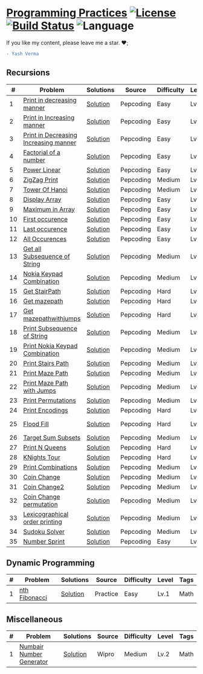 # [Programming Practices](https://leetcode.com/problemset/algorithms/) [![License](https://img.shields.io/badge/license-Apache_2.0-blue.svg)](LICENSE.md) [![Build Status](https://travis-ci.org/fishercoder1534/Leetcode.svg?branch=master)](https://travis-ci.org/fishercoder1534/Leetcode) ![Language](https://img.shields.io/badge/language-Java%20%2F%20Data_Structures%2F-blue.svg) 

If you like my content, please leave me a star. ❤️;
```diff
- Yash Verma
```

<!--  ## Algorithms

|  #  |      Title     |   Solutions   | Video  | Difficulty  |Level| Tag1           
|-----|----------------|----------------|--------|-------------|---|-------------
|1936|[Add Minimum Number of Rungs](https://leetcode.com/problems/add-minimum-number-of-rungs/)|[Solution](../master/src/main/java/com/fishercoder/solutions/_1936.java) ||Medium||
|1935|[Maximum Number of Words You Can Type](https://leetcode.com/problems/maximum-number-of-words-you-can-type/)|[Solution](../master/src/main/java/com/fishercoder/solutions/_1935.java) ||Easy|String|
|1925|[Count Square Sum Triples](https://leetcode.com/problems/count-square-sum-triples/)|[Solution](../master/src/main/java/com/fishercoder/solutions/_1925.java) ||Easy|Array, Greedy|
|1897|[Redistribute Characters to Make All Strings Equal](https://leetcode.com/problems/redistribute-characters-to-make-all-strings-equal/)|[Solution](../master/src/main/java/com/fishercoder/solutions/_1897.java) ||Easy|String, Greedy| -->

## Recursions
|  #  |      Problem     |   Solutions   | Source  | Difficulty  |Level |  Tags         
|-----|----------------|---------------|--------|-------------|-|------------
|1    |[ Print in decreasing manner](https://github.com/vyash5075/Core-Java-Programming-Practices/blob/master/recursion/printDecreasingIncreasing.java)|[Solution](https://github.com/vyash5075/Core-Java-Programming-Practices/blob/master/recursion/printDecreasingIncreasing.java) |Pepcoding|Easy|Lv.1|Backtracking
|2    |[Print in Increasing  manner](https://github.com/vyash5075/Core-Java-Programming-Practices/blob/master/recursion/printIncreasing.java)|[Solution](https://github.com/vyash5075/Core-Java-Programming-Practices/blob/master/recursion/printIncreasing.java) |Pepcoding|Easy|Lv.1|Backtracking
|3    |[Print in Decreasing  Increasing  manner](https://github.com/vyash5075/Core-Java-Programming-Practices/edit/master/recursion/printDecreasingIncreasing.java)|[Solution](https://github.com/vyash5075/Core-Java-Programming-Practices/edit/master/recursion/printDecreasingIncreasing.java) |Pepcoding|Easy|Lv.1|Backtracking
|4    |[Factorial of a  number](https://github.com/vyash5075/Core-Java-Programming-Practices/blob/master/recursion/factorial.java)|[Solution](https://github.com/vyash5075/Core-Java-Programming-Practices/blob/master/recursion/factorial.java) |Pepcoding|Easy|Lv.1|Backtracking
|5    |[Power Linear](https://github.com/vyash5075/Core-Java-Programming-Practices/blob/master/recursion/linearpower.java)|[Solution](https://github.com/vyash5075/Core-Java-Programming-Practices/blob/master/recursion/linearpower.java) |Pepcoding|Easy|Lv.1|Backtracking
|6   |[ZigZag Print](https://github.com/vyash5075/Core-Java-Programming-Practices/blob/master/recursion/ziggzgprint.java)|[Solution](https://github.com/vyash5075/Core-Java-Programming-Practices/blob/master/recursion/ziggzgprint.java) |Pepcoding|Medium|Lv.2|Backtracking
|7   |[Tower Of Hanoi](https://github.com/vyash5075/Core-Java-Programming-Practices/blob/master/recursion/tower_of_hanoi.java)|[Solution](https://github.com/vyash5075/Core-Java-Programming-Practices/blob/master/recursion/tower_of_hanoi.java) |Pepcoding|Medium|Lv.2|Backtracking
|8  |[Display Array](https://github.com/vyash5075/Core-Java-Programming-Practices/blob/master/recursion/display%20array.java)|[Solution](https://github.com/vyash5075/Core-Java-Programming-Practices/blob/master/recursion/display%20array.java) |Pepcoding|Easy|Lv.1|Backtracking
|9  |[Maximum in Array](https://github.com/vyash5075/Core-Java-Programming-Practices/blob/master/recursion/max_in_array.java)|[Solution](https://github.com/vyash5075/Core-Java-Programming-Practices/blob/master/recursion/max_in_array.java) |Pepcoding|Easy|Lv.1|Backtracking
|10 |[First occurence](https://github.com/vyash5075/Core-Java-Programming-Practices/blob/master/recursion/firstoccurenceofelement.java)|[Solution](https://github.com/vyash5075/Core-Java-Programming-Practices/blob/master/recursion/firstoccurenceofelement.java) |Pepcoding|Easy|Lv.1|Backtracking
|11 |[Last occurence](https://github.com/vyash5075/Core-Java-Programming-Practices/blob/master/recursion/lastoccurence.java)|[Solution](https://github.com/vyash5075/Core-Java-Programming-Practices/blob/master/recursion/lastoccurence.java) |Pepcoding|Easy|Lv.1|Backtracking
|12 |[All Occurences](https://github.com/vyash5075/Core-Java-Programming-Practices/blob/master/recursion/allindices.java)|[Solution](https://github.com/vyash5075/Core-Java-Programming-Practices/blob/master/recursion/allindices.java) |Pepcoding|Easy|Lv.1|Recursion,Array
|13 |[Get all Subsequence of String](https://github.com/vyash5075/Core-Java-Programming-Practices/blob/master/recursion/get%20subsequence.java)|[Solution](https://github.com/vyash5075/Core-Java-Programming-Practices/blob/master/recursion/get%20subsequence.java) |Pepcoding|Medium|Lv.2|Recursion,String
|14 |[Nokia Keypad Combination](https://github.com/vyash5075/Core-Java-Programming-Practices/blob/master/recursion/phonekeyscombination.java)|[Solution](https://github.com/vyash5075/Core-Java-Programming-Practices/blob/master/recursion/phonekeyscombination.java) |Pepcoding|Medium|Lv.2|Recursion
|15 |[Get StairPath](https://github.com/vyash5075/Core-Java-Programming-Practices/blob/master/recursion/getStairpaths.java)|[Solution](https://github.com/vyash5075/Core-Java-Programming-Practices/blob/master/recursion/getStairpaths.java) |Pepcoding|Hard|Lv.3|Recursion
|16 |[Get mazepath](https://github.com/vyash5075/Core-Java-Programming-Practices/blob/master/recursion/getmazepaths.java)|[Solution](https://github.com/vyash5075/Core-Java-Programming-Practices/blob/master/recursion/getmazepaths.java) |Pepcoding|Hard|Lv.3|Recursion
|17 |[Get mazepathwithjumps](https://github.com/vyash5075/Core-Java-Programming-Practices/blob/master/recursion/getmazepathswithjumps.java)|[Solution](https://github.com/vyash5075/Core-Java-Programming-Practices/blob/master/recursion/getmazepathswithjumps.java) |Pepcoding|Hard|Lv.3|Recursion
|18 |[Print Subsequence of String](https://github.com/vyash5075/Core-Java-Programming-Practices/blob/master/recursion/printsubsequence.java)|[Solution](https://github.com/vyash5075/Core-Java-Programming-Practices/blob/master/recursion/printsubsequence.java) |Pepcoding|Medium|Lv.2|Recursion,String
|19 |[Print Nokia Keypad Combination](https://github.com/vyash5075/Core-Java-Programming-Practices/blob/master/recursion/printkpc.java)|[Solution](https://github.com/vyash5075/Core-Java-Programming-Practices/blob/master/recursion/printkpc.java) |Pepcoding|Medium|Lv.2|Recursion,String
|20 |[Print Stairs Path](https://github.com/vyash5075/Core-Java-Programming-Practices/blob/master/recursion/printStairPaths.java)|[Solution](https://github.com/vyash5075/Core-Java-Programming-Practices/blob/master/recursion/printStairPaths.java) |Pepcoding|Medium|Lv.2|Recursion
|21 |[Print Maze Path](https://github.com/vyash5075/Core-Java-Programming-Practices/blob/master/recursion/printmazePaths.java)|[Solution](https://github.com/vyash5075/Core-Java-Programming-Practices/blob/master/recursion/printmazePaths.java) |Pepcoding|Medium|Lv.2|Recursion
|22 |[Print Maze Path with Jumps](https://github.com/vyash5075/Core-Java-Programming-Practices/blob/master/recursion/printmazePathswithjumps.java)|[Solution](https://github.com/vyash5075/Core-Java-Programming-Practices/blob/master/recursion/printmazePathswithjumps.java) |Pepcoding|Medium|Lv.2|Recursion,Array
|23 |[Print Permutations](https://github.com/vyash5075/Core-Java-Programming-Practices/blob/master/recursion/printpermutations.java)|[Solution](https://github.com/vyash5075/Core-Java-Programming-Practices/blob/master/recursion/printpermutations.java) |Pepcoding|Medium|Lv.2|Recursion,String
|24 |[Print Encodings](https://github.com/vyash5075/Core-Java-Programming-Practices/blob/master/recursion/printencodings.java)|[Solution](https://github.com/vyash5075/Core-Java-Programming-Practices/blob/master/recursion/printencodings.java) |Pepcoding|Hard|Lv.3|Recursion,String
|25 |[Flood Fill](https://github.com/vyash5075/Core-Java-Programming-Practices/blob/master/recursion/floodfill.java)|[Solution](https://github.com/vyash5075/Core-Java-Programming-Practices/blob/master/recursion/floodfill.java) |Pepcoding|Hard|Lv.3|Recursion,Array,Graph, BFS
|26 |[Target Sum Subsets](https://github.com/vyash5075/Core-Java-Programming-Practices/blob/master/recursion/targetsumsubsets.java)|[Solution](https://github.com/vyash5075/Core-Java-Programming-Practices/blob/master/recursion/targetsumsubsets.java) |Pepcoding|Medium|Lv.2|Recursion,Array 
|27 |[Print N Queens](https://github.com/vyash5075/Core-Java-Programming-Practices/blob/master/recursion/printNQueens.java)|[Solution](https://github.com/vyash5075/Core-Java-Programming-Practices/blob/master/recursion/printNQueens.java) |Pepcoding|Hard|Lv.3|Recursion,Array 
|28 |[KNights Tour](https://github.com/vyash5075/Core-Java-Programming-Practices/blob/master/recursion/printKnightsTour.java)|[Solution](https://github.com/vyash5075/Core-Java-Programming-Practices/blob/master/recursion/printKnightsTour.java) |Pepcoding|Hard|Lv.3|Recursion,Array 
|29 |[Print Combinations](https://github.com/vyash5075/Core-Java-Programming-Practices/blob/master/recursion/print%20combinations.java)|[Solution](https://github.com/vyash5075/Core-Java-Programming-Practices/blob/master/recursion/print%20combinations.java) |Pepcoding|Medium|Lv.2|Recursion 
|30 |[Coin Change](https://github.com/vyash5075/Core-Java-Programming-Practices/blob/master/recursion/coinchangeproblem.java)|[Solution](https://github.com/vyash5075/Core-Java-Programming-Practices/blob/master/recursion/coinchangeproblem.java) |Pepcoding|Medium|Lv.2|Recursion,Array
|31 |[Coin Change2](https://github.com/vyash5075/Core-Java-Programming-Practices/blob/master/recursion/coinchange2.java)|[Solution](https://github.com/vyash5075/Core-Java-Programming-Practices/blob/master/recursion/coinchange2.java) |Pepcoding|Medium|Lv.2|Recursion,Array
|32 |[Coin Change permutation](https://github.com/vyash5075/Core-Java-Programming-Practices/blob/master/recursion/coinchange%20permutations.java)|[Solution](https://github.com/vyash5075/Core-Java-Programming-Practices/blob/master/recursion/coinchange%20permutations.java) |Pepcoding|Medium|Lv.2|Recursion,Array
|33 |[Lexicographical order printing](https://github.com/vyash5075/Core-Java-Programming-Practices/blob/master/recursion/lexicographicalorder.java)|[Solution](https://github.com/vyash5075/Core-Java-Programming-Practices/blob/master/recursion/lexicographicalorder.java) |Pepcoding|Medium|Lv.2|Recursion,Math
|34 |[Sudoku Solver](https://github.com/vyash5075/Core-Java-Programming-Practices/blob/master/recursion/sudokusolver.java)|[Solution](https://github.com/vyash5075/Core-Java-Programming-Practices/blob/master/recursion/sudokusolver.java) |Pepcoding|Medium|Lv.2|Recursion,2D Array
|35 |[Number Sprint](https://github.com/vyash5075/Core-Java-Programming-Practices/blob/master/recursion/number%20sprint.java)|[Solution](https://github.com/vyash5075/Core-Java-Programming-Practices/blob/master/recursion/number%20sprint.java) |Pepcoding|Easy|Lv.1|Recursion


## Dynamic Programming
|  #  |      Problem     |   Solutions   | Source  | Difficulty  |Level |  Tags         
|-----|----------------|---------------|--------|-------------|-|------------
|1    |[nth Fibonacci](https://github.com/vyash5075/Core-Java-Programming-Practices/blob/master/dp/nth%20fibonacci.java)|[Solution](https://github.com/vyash5075/Core-Java-Programming-Practices/blob/master/dp/nth%20fibonacci.java) |Practice|Easy|Lv.1|Math


## Miscellaneous
|  #  |      Problem     |   Solutions   | Source  | Difficulty  |Level |  Tags         
|-----|----------------|----------------|--------|-------------|-|------------
|1    |[Numbair Number Generator](https://github.com/vyash5075/Data-Structure-Algorithms/blob/master/miscellaneous/Numbair%20generator.java)|[Solution](https://github.com/vyash5075/Data-Structure-Algorithms/blob/master/miscellaneous/Numbair%20generator.java) |Wipro|Medium|Lv.2|Math

